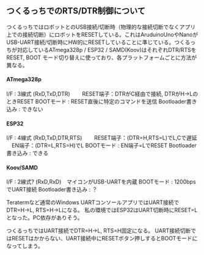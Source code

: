 ## つくるっちでのRTS/DTR制御について
つくるっちではロボットとのUSB接続/切断時（物理的な接続切断でなくアプリ上での接続切断）にロボットをRESETしている。これはAruduinoUnoやNanoがUSB-UART接続/切断時にHW的にRESETしていることに準じている。つくるっちが対応しているATmega328p / ESP32 / SAMD(Koov)はそれぞれDTR/RTSをRESET, BOOT モード切り替えに使っており、各プラットフォームごとに方法が異なる。

#### ATmega328p
I/F : 3線式 (RxD,TxD,DTR)
　　RESET端子：DTRがC経由で接続, DTRがH->LのときRESET
BOOTモード : RESET直後に特定のコマンドを送信
Bootloader書き込み : できない

#### ESP32
I/F : 4線式 (RxD,TxD,DTR,RTS)
　　RESET端子：(DTR=H,RTS=L)でL,Cで遅延
  　EN端子：(DTR=L,RTS=H)でL
BOOTモード : EN端子=LでRESET
Bootloader書き込み : できる

#### Koov/SAMD
I/F : 2線式? (RxD,RxD)　マイコンがUSB-UARTを内蔵
BOOTモード : 1200bpsでUART接続
Bootloader書き込み : ？

Teratermなど通常のWindows UARTコンソールアプリではUART接続でDTR=H->L, RTS=H->Lになる。
私の環境ではESP32はUART切断時にRESET=Lとなった。PC依存がありそう。

つくるっちではUART接続でDTR=H->L, RTS=H固定になる。
UART接続切断ではRESETはかからない、UART接続中にRESETボタン押しするとBOOTモードになってしまう。
